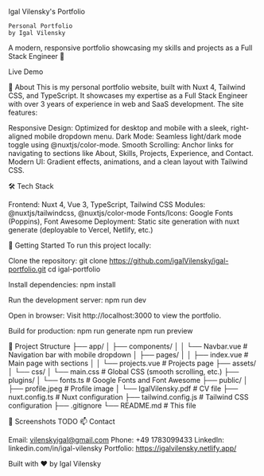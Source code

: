 Igal Vilensky's Portfolio

    Personal Portfolio
    by Igal Vilensky

A modern, responsive portfolio showcasing my skills and projects as a Full Stack Engineer 🚀

Live Demo

📖 About
This is my personal portfolio website, built with Nuxt 4, Tailwind CSS, and TypeScript. It showcases my expertise as a Full Stack Engineer with over 3 years of experience in web and SaaS development. The site features:

Responsive Design: Optimized for desktop and mobile with a sleek, right-aligned mobile dropdown menu.
Dark Mode: Seamless light/dark mode toggle using @nuxtjs/color-mode.
Smooth Scrolling: Anchor links for navigating to sections like About, Skills, Projects, Experience, and Contact.
Modern UI: Gradient effects, animations, and a clean layout with Tailwind CSS.

🛠️ Tech Stack

Frontend: Nuxt 4, Vue 3, TypeScript, Tailwind CSS
Modules: @nuxtjs/tailwindcss, @nuxtjs/color-mode
Fonts/Icons: Google Fonts (Poppins), Font Awesome
Deployment: Static site generation with nuxt generate (deployable to Vercel, Netlify, etc.)

🚀 Getting Started
To run this project locally:

Clone the repository:
git clone https://github.com/igalVilensky/igal-portfolio.git
cd igal-portfolio

Install dependencies:
npm install

Run the development server:
npm run dev

Open in browser: Visit http://localhost:3000 to view the portfolio.

Build for production:
npm run generate
npm run preview

📂 Project Structure
├── app/
│ ├── components/
│ │ └── Navbar.vue # Navigation bar with mobile dropdown
│ ├── pages/
│ │ ├── index.vue # Main page with sections
│ │ └── projects.vue # Projects page
├── assets/
│ └── css/
│ └── main.css # Global CSS (smooth scrolling, etc.)
├── plugins/
│ └── fonts.ts # Google Fonts and Font Awesome
├── public/
│ ├── profile.jpeg # Profile image
│ └── IgalVilensky.pdf # CV file
├── nuxt.config.ts # Nuxt configuration
├── tailwind.config.js # Tailwind CSS configuration
├── .gitignore
└── README.md # This file

📸 Screenshots
TODO
📫 Contact

Email: vilenskyigal@gmail.com
Phone: +49 1783099433
LinkedIn: linkedin.com/in/igal-vilensky
Portfolio: https://igalvilensky.netlify.app/

Built with ❤️ by Igal Vilensky
